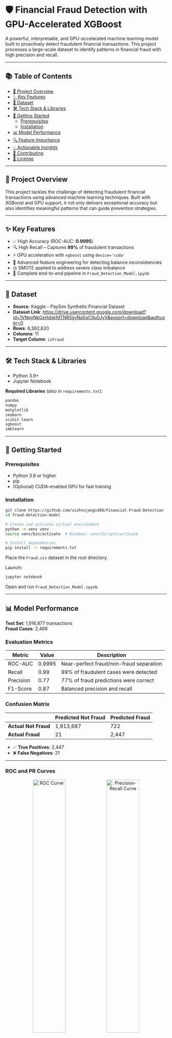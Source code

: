 # 🛡️ Financial Fraud Detection with GPU-Accelerated XGBoost

A powerful, interpretable, and GPU-accelerated machine learning model built to proactively detect fraudulent financial transactions. This project processes a large-scale dataset to identify patterns in financial fraud with high precision and recall.

---

## 📚 Table of Contents

- [🌟 Project Overview](#-project-overview)
- [✨ Key Features](#-key-features)
- [💾 Dataset](#-dataset)
- [🛠️ Tech Stack & Libraries](#️-tech-stack--libraries)
- [🚀 Getting Started](#-getting-started)
  - [Prerequisites](#prerequisites)
  - [Installation](#installation)
- [📊 Model Performance](#-model-performance)
- [🔍 Feature Importance](#-feature-importance)
- [💡 Actionable Insights](#-actionable-insights)
- [🤝 Contributing](#-contributing)
- [📜 License](#-license)

---

## 🌟 Project Overview

This project tackles the challenge of detecting fraudulent financial transactions using advanced machine learning techniques. Built with XGBoost and GPU support, it not only delivers exceptional accuracy but also identifies meaningful patterns that can guide prevention strategies.

---

## ✨ Key Features

- ✅ High Accuracy (ROC-AUC: **0.9995**)
- 🔍 High Recall – Captures **99%** of fraudulent transactions
- ⚡ GPU acceleration with `xgboost` using `device='cuda'`
- 🧪 Advanced feature engineering for detecting balance inconsistencies
- ⚖️ SMOTE applied to address severe class imbalance
- 📒 Complete end-to-end pipeline in `Fraud_Detection_Model.ipynb`

---

## 💾 Dataset

- **Source**: Kaggle - PaySim Synthetic Financial Dataset
- **Dataset Link**: https://drive.usercontent.google.com/download?id=1VNpyNkGxHdskfdTNRSjjyNa5qC9u0JyV&export=download&authuser=0
- **Rows**: 6,362,620
- **Columns**: 11
- **Target Column**: `isFraud`

---

## 🛠️ Tech Stack & Libraries

- Python 3.9+
- Jupyter Notebook

**Required Libraries** (also in `requirements.txt`):

```txt
pandas
numpy
matplotlib
seaborn
scikit-learn
xgboost
imblearn
```

---

## 🚀 Getting Started

### Prerequisites

- Python 3.9 or higher
- pip
- (Optional) CUDA-enabled GPU for fast training

### Installation

```bash
git clone https://github.com/vishnujangid88/Financial-Fraud-Detection
cd fraud-detection-model

# Create and activate virtual environment
python -m venv venv
source venv/bin/activate  # Windows: venv\Scripts\activate

# Install dependencies
pip install -r requirements.txt
```

Place the `Fraud.csv` dataset in the root directory.

Launch:

```bash
jupyter notebook
```

Open and run `Fraud_Detection_Model.ipynb`.

---

## 📊 Model Performance

**Test Set**: 1,916,877 transactions  
**Fraud Cases**: 2,468

### Evaluation Metrics

| Metric        | Value  | Description                                  |
|---------------|--------|----------------------------------------------|
| ROC-AUC       | 0.9995 | Near-perfect fraud/non-fraud separation       |
| Recall        | 0.99   | 99% of fraudulent cases were detected         |
| Precision     | 0.77   | 77% of fraud predictions were correct         |
| F1-Score      | 0.87   | Balanced precision and recall                 |

### Confusion Matrix

|                   | Predicted Not Fraud | Predicted Fraud |
|-------------------|---------------------|-----------------|
| **Actual Not Fraud** | 1,913,687         | 722             |
| **Actual Fraud**     | 21                | 2,447           |

- ✅ **True Positives**: 2,447  
- ❌ **False Negatives**: 21

---

### ROC and PR Curves

<p align="center">
  <img src="images/roc_curve.png" width="45%" alt="ROC Curve">
  <img src="images/pr_curve.png" width="45%" alt="Precision-Recall Curve">
</p>

> **Note**: Save the ROC and Precision-Recall plots from the notebook as `roc_curve.png` and `pr_curve.png` in an `images/` folder.

---

## 🔍 Feature Importance

Top predictors of fraud:

- **`newbalanceOrig`** – Final sender balance
- **`errorBalanceOrig`** – Custom anomaly feature
- **`amount`** – Transaction amount
- **`type`** – Transaction type (e.g., TRANSFER, CASH_OUT)

> Engineered features like `errorBalanceOrig` were especially effective at surfacing fraud patterns.

---

## 💡 Actionable Insights

- **Real-Time Scoring**: Integrate the model to flag transactions during execution.
- **Fraud Rule Automation**: Flag any transaction with non-zero accounting errors.
- **Transaction-Type Filters**: Apply additional scrutiny to high-risk transaction types (e.g., TRANSFER, CASH_OUT).

---

---

## 📑 Data Dictionary

**step** — Maps a unit of time in the real world. In this case, 1 step is 1 hour of time. Total steps: 744 (30 days simulation).

**type** — Transaction type: CASH-IN, CASH-OUT, DEBIT, PAYMENT, and TRANSFER.

**amount** — Amount of the transaction in local currency.

**nameOrig** — Customer who initiated the transaction.

**oldbalanceOrg** — Initial balance of the sender before the transaction.

**newbalanceOrig** — New balance of the sender after the transaction.

**nameDest** — Customer who is the recipient of the transaction.

**oldbalanceDest** — Initial balance of the recipient before the transaction. (Note: No info for merchants — names starting with ‘M’.)

**newbalanceDest** — New balance of the recipient after the transaction. (Note: No info for merchants — names starting with ‘M’.)

**isFraud** — Indicates if the transaction was fraudulent. Fraudulent behavior simulates agents taking control of customer accounts and draining funds via TRANSFER followed by CASH_OUT.

**isFlaggedFraud** — Flags illegal attempts to transfer more than 200,000 in a single transaction.

---

## 🤝 Contributing

We welcome community contributions! Here’s how:

```bash
# Fork the repo and create your branch
git checkout -b feature/YourFeature

# Make changes and commit
git commit -m "Added a new feature"

# Push and open a Pull Request
git push origin feature/YourFeature
```

---

## 📜 License

This project is licensed under the [MIT License](LICENSE).

---

> Built with ❤️ to empower financial systems against fraud using fast, interpretable AI.
